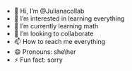 - 👋 Hi, I’m @Julianacollab
- 👀 I’m interested in learning everything
- 🌱 I’m currently learning math
- 💞️ I’m looking to collaborate 
- 📫 How to reach me everything
- 😄 Pronouns: she\her
- ⚡ Fun fact: sorry

<!---
Julianacollab/Julianacollab is a ✨ special ✨ repository because its `README.md` (this file) appears on your GitHub profile.
You can click the Preview link to take a look at your changes.
--->
